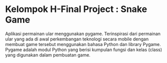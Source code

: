 # Kelompok H-Final Project : Snake Game
Aplikasi permainan ular menggunakan pygame. Terinspirasi dari permainan ular yang ada di awal perkembangan teknologi secara mobile dengan membuat game tersebut menggunakan bahasa Python dan library Pygame. Pygame adalah modul Python yang berisi kumpulan fungsi dan kelas (class) yang digunakan dalam pembuatan game.


